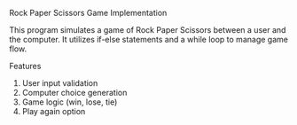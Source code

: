Rock Paper Scissors Game Implementation

This program simulates a game of Rock Paper Scissors between a user and the computer. It utilizes if-else statements and a while loop to manage game flow.

Features

1. User input validation
2. Computer choice generation
3. Game logic (win, lose, tie)
4. Play again option
